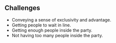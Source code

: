 ##  Challenges

- Conveying a sense of exclusivity and advantage.
- Getting people to wait in line.
- Getting enough people inside the party.
- Not having too many people inside the party.
